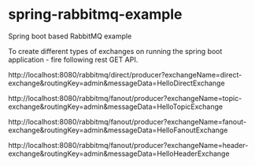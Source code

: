 # spring-rabbitmq-example
Spring boot based RabbitMQ example


To create different types of exchanges on running the spring boot application - fire following rest GET API.

http://localhost:8080/rabbitmq/direct/producer?exchangeName=direct-exchange&routingKey=admin&messageData=HelloDirectExchange

http://localhost:8080/rabbitmq/fanout/producer?exchangeName=topic-exchange&routingKey=admin&messageData=HelloTopicExchange

http://localhost:8080/rabbitmq/fanout/producer?exchangeName=fanout-exchange&routingKey=admin&messageData=HelloFanoutExchange

http://localhost:8080/rabbitmq/fanout/producer?exchangeName=header-exchange&routingKey=admin&messageData=HelloHeaderExchange

